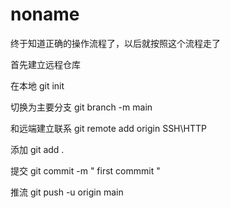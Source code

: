 # noname

终于知道正确的操作流程了，以后就按照这个流程走了

首先建立远程仓库

在本地 git init

切换为主要分支 git branch -m main

和远端建立联系 git remote add origin SSH\HTTP

添加 git add .

提交 git commit -m " first commmit "

推流 git push -u origin main
